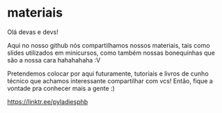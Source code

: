 # materiais

Olá devas e devs! 

Aqui no nosso github nós compartilhamos nossos materiais, tais como slides utilizados em minicursos,
como também nossas bonequinhas que são a nossa cara hahahahaha :V

Pretendemos colocar por aqui futuramente, tutoriais e livros de cunho técnico que achamos interessante
compartilhar com vcs! Então, fique a vontade pra conhecer mais a gente :)

https://linktr.ee/pyladiesphb
